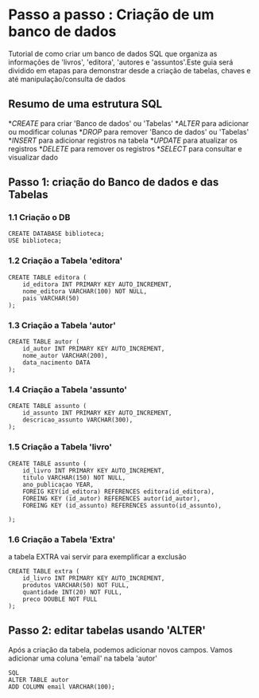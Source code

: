 # Passo a passo : Criação de um banco de dados
Tutorial de como criar um banco de dados SQL que organiza as informações de 'livros', 'editora', 'autores e 'assuntos'.Este guia será dividido em etapas para demonstrar desde a criação de tabelas, chaves e até manipulação/consulta de dados

## Resumo de uma estrutura SQL
*_CREATE_ para criar 'Banco de dados' ou 'Tabelas'
*_ALTER_ para adicionar ou modificar colunas
*_DROP_ para remover 'Banco de dados' ou 'Tabelas'
*_INSERT_ para adicionar registros na tabela
*_UPDATE_ para atualizar os registros
*_DELETE_ para remover os registros
*_SELECT_ para consultar e visualizar dado

## Passo 1: criação do Banco de dados e das Tabelas
### 1.1 Criação o DB

```
CREATE DATABASE biblioteca;
USE biblioteca;
```
### 1.2 Criação a Tabela 'editora'
```
CREATE TABLE editora (
    id_editora INT PRIMARY KEY AUTO_INCREMENT,
    nome_editora VARCHAR(100) NOT NULL,
    pais VARCHAR(50)
);
```
### 1.3 Criação a Tabela 'autor'
```
CREATE TABLE autor (
    id_autor INT PRIMARY KEY AUTO_INCREMENT,
    nome_autor VARCHAR(200),
    data_nacimento DATA
);
```

### 1.4 Criação a Tabela 'assunto'
```
CREATE TABLE assunto (
    id_assunto INT PRIMARY KEY AUTO_INCREMENT,
    descricao_assunto VARCHAR(300),
);
```
### 1.5 Criação a Tabela 'livro'
```
CREATE TABLE assunto (
    id_livro INT PRIMARY KEY AUTO_INCREMENT,
    titulo VARCHAR(150) NOT NULL,
    ano_publicaçao YEAR,
    FOREIG KEY(id_editora) REFERENCES editora(id_editora),
    FOREING KEY (id_autor) REFERENCES autor(id_autor),
    FOREING KEY (id_assunto) REFERENCES assunto(id_assunto),

);
```
### 1.6 Criação a Tabela 'Extra'
a tabela EXTRA vai servir para exemplificar a exclusão
```
CREATE TABLE extra (
    id_livro INT PRIMARY KEY AUTO_INCREMENT,
    produtos VARCHAR(50) NOT FULL,
    quantidade INT(20) NOT FULL,
    preco DOUBLE NOT FULL
);
```
## Passo 2: editar tabelas usando 'ALTER'
Após a criação da tabela, podemos adicionar novos campos. Vamos adicionar uma coluna 'email' na tabela 'autor'

```
SQL
ALTER TABLE autor
ADD COLUMN email VARCHAR(100);
```